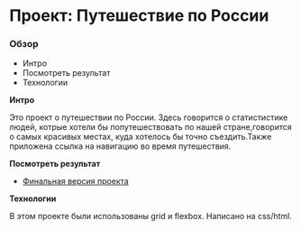 # Проект: Путешествие по России

### Обзор
* Интро
* Посмотреть результат
* Технологии

**Интро**

Это проект о путешествии по России. Здесь говорится о статистистике людей, котрые хотели бы попутешествовать по нашей стране,говорится о самых красивых местах, куда хотелось бы точно съездить.Также приложена ссылка на навигацию во время путешествия.

**Посмотреть результат**

* [Финальная версия проекта]()

**Технологии**

В этом проекте были использованы grid и flexbox.
Написано на css/html.







